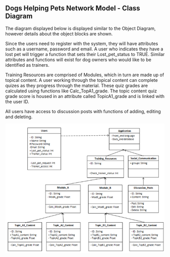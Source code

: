 ## Dogs Helping Pets Network Model - Class Diagram

The diagram displayed below is displayed similar to the Object Diagram, however details about the object blocks are shown.

Since the users need to register with the system, they will have attributes such as a username, password and email. A user who indicates they have a lost pet will trigger a function that sets their Lost_pet_status to TRUE. Similar attributes and functions will exist for dog owners who would like to be identified as trainers.

Training Resources are comprised of Modules, which in turn are made up of topical content. A user working through the topical content can complete quizes as they progress through the material. These quiz grades are calculated using functions like Calc_TopA1_grade. The topic content quiz grade score is housed in an attribute called TopicA1_grade and is linked with the user ID.

All users have access to discussion posts with functions of adding, editing and deleting.

![Class Diagram](../images/Class_Diagram.PNG)